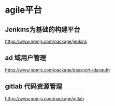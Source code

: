# agile平台

## Jenkins为基础的构建平台
https://www.npmjs.com/package/jenkins

## ad 域用户管理
https://www.npmjs.com/package/passport-ldapauth

## gitlab 代码资源管理
https://www.npmjs.com/package/gitlab
